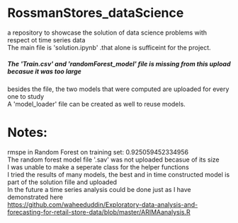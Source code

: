 # RossmanStores_dataScience
a repository to showcase the solution of data science problems with respect ot time series data <br>
The main file is 'solution.ipynb' .that alone is sufficeint for the project. <br>
##### The 'Train.csv' and 'randomForest_model' file is missing from this upload becasue it was too large <br>
besides the file, the two models that were computed are uploaded for every one to study <br>
A 'model_loader' file can be created as well to reuse models. <br>

# Notes:
rmspe in Random Forest on training set: 0.925059452334956 <br>
The random forest model file '.sav' was not uploaded becasue of its size <br>
I was unable to make a seperate class for the helper functions <br>
I tried the results of many models, the best and in time constructed model is part of the solution fille and uploaded <br>
In the future a time series analysis could be done just as I have demonstrated here <br>
https://github.com/waheeduddin/Exploratory-data-analysis-and-forecasting-for-retail-store-data/blob/master/ARIMAanalysis.R

